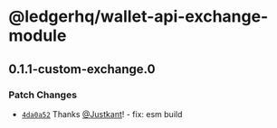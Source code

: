 # @ledgerhq/wallet-api-exchange-module

## 0.1.1-custom-exchange.0

### Patch Changes

- [`4da0a52`](https://github.com/LedgerHQ/ledger-live/commit/4da0a5255e7eadd83650b15789f11c8c2ceea403) Thanks [@Justkant](https://github.com/Justkant)! - fix: esm build
